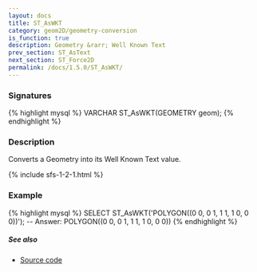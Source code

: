 ```yaml
---
layout: docs
title: ST_AsWKT
category: geom2D/geometry-conversion
is_function: true
description: Geometry &rarr; Well Known Text
prev_section: ST_AsText
next_section: ST_Force2D
permalink: /docs/1.5.0/ST_AsWKT/
---
```


### Signatures

{% highlight mysql %}
VARCHAR ST_AsWKT(GEOMETRY geom);
{% endhighlight %}

### Description

Converts a Geometry into its Well Known Text value.

{% include sfs-1-2-1.html %}

### Example

{% highlight mysql %}
SELECT ST_AsWKT('POLYGON((0 0, 0 1, 1 1, 1 0, 0 0))');
-- Answer: POLYGON((0 0, 0 1, 1 1, 1 0, 0 0))
{% endhighlight %}

##### See also

* <a href="https://github.com/orbisgis/h2gis/blob/master/h2gis-functions/src/main/java/org/h2gis/functions/spatial/convert/ST_AsWKT.java" target="_blank">Source code</a>
